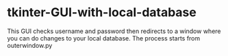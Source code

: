 # tkinter-GUI-with-local-database
This GUI checks username and password then redirects to a window where you can do changes to your local database.
The process starts from outerwindow.py
